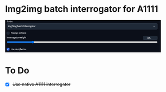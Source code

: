 # Img2img batch interrogator for A1111

![](Captura.PNG)

# To Do
- [x] ~~Use native A1111 interrogator~~
